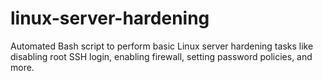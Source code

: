 # linux-server-hardening
Automated Bash script to perform basic Linux server hardening tasks like disabling root SSH login, enabling firewall, setting password policies, and more.

